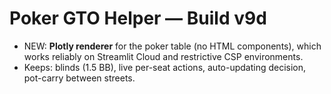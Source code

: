 # Poker GTO Helper — Build v9d
- NEW: **Plotly renderer** for the poker table (no HTML components), which works reliably on Streamlit Cloud and restrictive CSP environments.
- Keeps: blinds (1.5 BB), live per-seat actions, auto-updating decision, pot-carry between streets.

